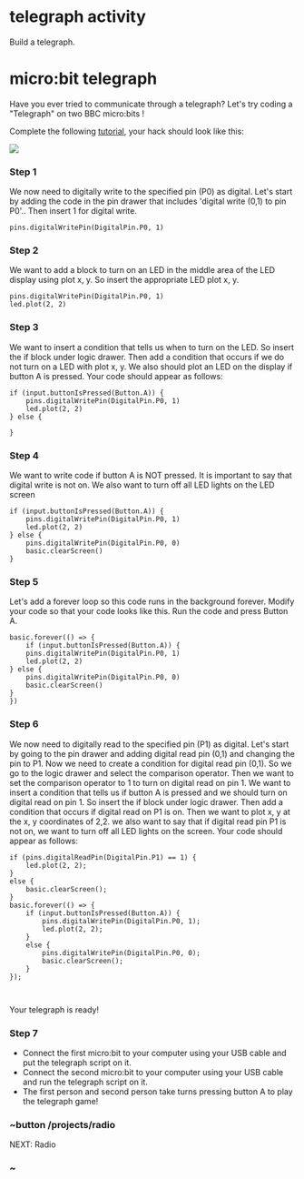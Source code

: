 # telegraph activity 

Build a telegraph.

# micro:bit telegraph

Have you ever tried to communicate through a telegraph? Let's try coding a "Telegraph" on two BBC micro:bits !

Complete the following [tutorial](/projects/telegraph), your hack should look like this:

![](/static/mb/lessons/telegraph-0.png)

### Step 1

We now need to digitally write to the specified pin (P0) as digital. Let's start by adding the code in the pin drawer that includes 'digital write (0,1) to pin P0'.. Then insert 1 for digital write. 

```blocks
pins.digitalWritePin(DigitalPin.P0, 1)

```

### Step 2

We want to add a block to turn on an LED in the middle area of the LED display using plot x, y. So insert the appropriate LED plot x, y. 

```blocks
pins.digitalWritePin(DigitalPin.P0, 1)
led.plot(2, 2)

```

### Step 3

We want to insert a condition that tells us when to turn on the LED. So insert the if block under logic drawer. Then add a condition that occurs if we do not turn on a LED with plot x, y. We also should plot an LED on the display if button A is pressed. Your code should appear as follows:

```blocks
if (input.buttonIsPressed(Button.A)) {
    pins.digitalWritePin(DigitalPin.P0, 1)
    led.plot(2, 2)
} else {

}
```


### Step 4

We want to write code if button A is NOT pressed. It is important to say that digital write is not on. We also want to turn off all LED lights on the LED screen

```blocks
if (input.buttonIsPressed(Button.A)) {
    pins.digitalWritePin(DigitalPin.P0, 1)
    led.plot(2, 2)
} else {
    pins.digitalWritePin(DigitalPin.P0, 0)
    basic.clearScreen()
}
```

### Step 5

Let's add a forever loop so this code runs in the background forever. Modify your code so that your code looks like this. Run the code and press Button A. 

```blocks
basic.forever(() => {
    if (input.buttonIsPressed(Button.A)) {
    pins.digitalWritePin(DigitalPin.P0, 1)
    led.plot(2, 2)
} else {
    pins.digitalWritePin(DigitalPin.P0, 0)
    basic.clearScreen()
}    
})

```

### Step 6


We now need to digitally read to the specified pin (P1) as digital. Let's start by going to the pin drawer and adding digital read pin (0,1) and changing the pin to P1. Now we need to create a condition for digital read pin (0,1). So we go to the logic drawer and select the comparison operator. Then we want to set the comparison operator to 1 to turn on digital read on pin 1. We want to insert a condition that tells us if button A is pressed and we should turn on digital read on pin 1. So insert the if block under logic drawer. Then add a condition that occurs if digital read on P1 is on. Then we want to plot x, y at the x, y coordinates of 2,2. we also want to say that if digital read pin P1 is not on, we want to turn off all LED lights on the screen. Your code should appear as follows:

```blocks
if (pins.digitalReadPin(DigitalPin.P1) == 1) {
    led.plot(2, 2);
}
else {
    basic.clearScreen();
}
basic.forever(() => {
    if (input.buttonIsPressed(Button.A)) {
        pins.digitalWritePin(DigitalPin.P0, 1);
        led.plot(2, 2);
    }
    else {
        pins.digitalWritePin(DigitalPin.P0, 0);
        basic.clearScreen();
    }
});



```

Your telegraph is ready!

### Step 7

* Connect the first micro:bit to your computer using your USB cable and put the telegraph script on it.
* Connect the second micro:bit to your computer using your USB cable and run the telegraph script on it.
* The first person and second person take turns pressing button A to play the telegraph game!

### ~button /projects/radio
NEXT: Radio
### ~